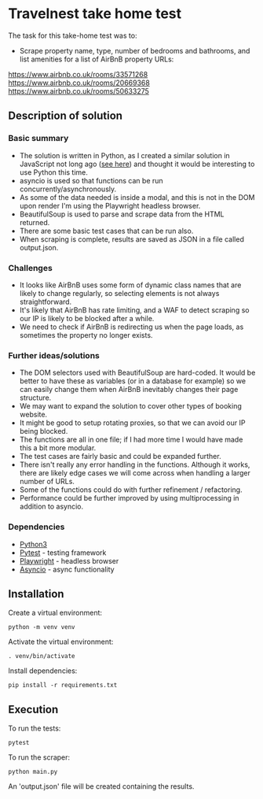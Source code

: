 
# Travelnest take home test
The task for this take-home test was to:
* Scrape property name, type, number of bedrooms and bathrooms, and list amenities for a list of AirBnB property URLs:

https://www.airbnb.co.uk/rooms/33571268
https://www.airbnb.co.uk/rooms/20669368
https://www.airbnb.co.uk/rooms/50633275 

## Description of solution
### Basic summary
* The solution is written in Python, as I created a similar solution in JavaScript not long ago ([see here](https://github.com/luke-pomeroy/adimo-test)) and thought it would be interesting to use Python this time.
* asyncio is used so that functions can be run concurrently/asynchronously.
* As some of the data needed is inside a modal, and this is not in the DOM upon render I'm using the Playwright headless browser.
* BeautifulSoup is used to parse and scrape data from the HTML returned.
* There are some basic test cases that can be run also.
* When scraping is complete, results are saved as JSON in a file called output.json.
### Challenges
* It looks like AirBnB uses some form of dynamic class names that are likely to change regularly, so selecting elements is not always straightforward.
* It's likely that AirBnB has rate limiting, and a WAF to detect scraping so our IP is likely to be blocked after a while.
* We need to check if AirBnB is redirecting us when the page loads, as sometimes the property no longer exists.
### Further ideas/solutions
* The DOM selectors used with BeautifulSoup are hard-coded. It would be better to have these as variables (or in a database for example) so we can easily change them when AirBnB inevitably changes their page structure.
* We may want to expand the solution to cover other types of booking website.
* It might be good to setup rotating proxies, so that we can avoid our IP being blocked. 
* The functions are all in one file; if I had more time I would have made this a bit more modular.
* The test cases are fairly basic and could be expanded further.
* There isn't really any error handling in the functions. Although it works, there are likely edge cases we will come across when handling a larger number of URLs.
* Some of the functions could do with further refinement / refactoring.
* Performance could be further improved by using multiprocessing in addition to asyncio.

### Dependencies
* [Python3](https://www.python.org/)
* [Pytest](https://docs.pytest.org/) - testing framework
* [Playwright](https://playwright.dev/) - headless browser
* [Asyncio](https://docs.python.org/3/library/asyncio.html) - async functionality

## Installation
Create a virtual environment:
```
python -m venv venv
```
Activate the virtual environment:
```
. venv/bin/activate
```
Install dependencies:
```
pip install -r requirements.txt 
```

## Execution
To run the tests:
```
pytest
```
To run the scraper:
```
python main.py
```
An 'output.json' file will be created containing the results.
